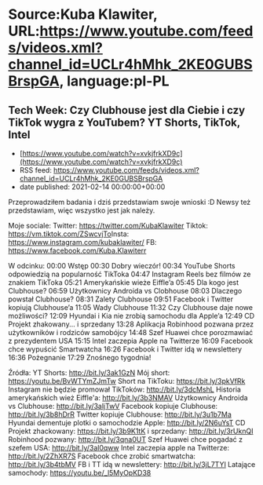 # Source:Kuba Klawiter, URL:https://www.youtube.com/feeds/videos.xml?channel_id=UCLr4hMhk_2KE0GUBSBrspGA, language:pl-PL

## Tech Week: Czy Clubhouse jest dla Ciebie i czy TikTok wygra z YouTubem? YT Shorts, TikTok, Intel
 - [https://www.youtube.com/watch?v=xvkjfrkXD9c](https://www.youtube.com/watch?v=xvkjfrkXD9c)
 - RSS feed: https://www.youtube.com/feeds/videos.xml?channel_id=UCLr4hMhk_2KE0GUBSBrspGA
 - date published: 2021-02-14 00:00:00+00:00

Przeprowadziłem badania i dziś przedstawiam swoje wnioski :D Newsy też przedstawiam, więc wszystko jest jak należy.

Moje sociale: 
Twitter: https://twitter.com/KubaKlawiter
Tiktok: https://vm.tiktok.com/ZSwcvjTo​
Insta: https://www.instagram.com/kubaklawiter/
FB: https://www.facebook.com/Kuba.Klawiterr

W odcinku:
00:00 Wstęp
00:30 Dobry wieczór!
00:34 YouTube Shorts odpowiedzią na popularność TikToka
04:47 Instagram Reels bez filmów ze znakiem TikToka
05:21 Amerykańskie wieże Eiffle’a
05:45 Dla kogo jest Clubhouse?
06:59 Użytkownicy Androida vs Clobhouse
08:03 Dlaczego powstał Clubhouse?
08:31 Zalety Clubhouse
09:51 Facebook i Twitter kopiują Clubhouse’a
11:05 Wady Clubhouse
11:32 Czy Clubhouse daje nowe możliwości?
12:09 Hyundai i Kia nie zrobią samochodu dla Apple’a
12:49 CD Projekt zhakowany... i sprzedany
13:28 Aplikacja Robinhood pozwana przez użytkowników i rodziców samobójcy
14:48 Szef Huawei chce porozmawiać z prezydentem USA
15:15 Intel zaczepia Apple na Twitterze
16:09 Facebook chce wypuścić Smartwatcha
16:26 Facebook i Twitter idą w newslettery
16:36 Pożegnanie
17:29 Znośnego tygodnia!

Źródła:
YT Shorts: http://bit.ly/3ak1GzN
Mój short: https://youtu.be/BvWTYmZJmTw
Short na TikToku: https://bit.ly/3pkVfRk
Instagram nie będzie promował TikToków: http://bit.ly/3dcMshL
Historia amerykańskich wież Eiffle'a: http://bit.ly/3b3NMAV
Użytkownicy Androida vs Clubhouse: http://bit.ly/3aljTwV
Facebook kopiuje Clubhouse: http://bit.ly/3b8hDrR
Twitter kopiuje Clubhouse: http://bit.ly/3u1b7Ma
Hyundai dementuje plotki o samochodzie Apple: http://bit.ly/2N6uYsT
CD Projekt zhackowany: https://bit.ly/3b9K1tK
i sprzedany: http://bit.ly/3rUknQI
Robinhood pozwany: http://bit.ly/3qna0UT
Szef Huawei chce pogadać z szefem USA: http://bit.ly/3al0qww
Intel zaczepia apple na Twitterze: http://bit.ly/2ZhXR7S
Facebook chce zrobić smartwatcha: http://bit.ly/3b4tbMV
FB i TT idą w newslettery: http://bit.ly/3jL7TYI
Latające samochody: https://youtu.be/_l5MyOpKD38

